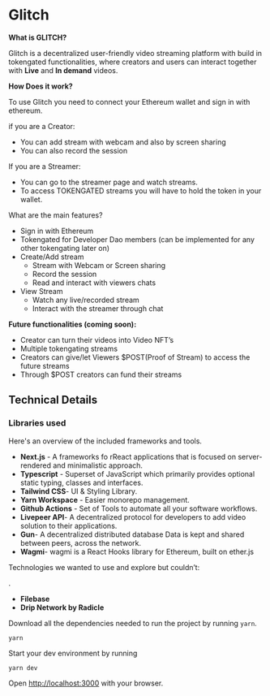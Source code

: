 # Glitch





**What is GLITCH?**

Glitch is a decentralized user-friendly video streaming platform with build in tokengated functionalities, where creators and users can interact together with **Live** and **In demand** videos.

**How Does it work?**

To use Glitch you need to connect your Ethereum wallet and sign in with ethereum. 

if you are a Creator:

- You can add stream with webcam and also by screen sharing
- You can also record the session

If you are a Streamer:

- You can go to the streamer page and watch streams.
- To access TOKENGATED streams you will have to hold the token in your wallet.

What are the main features?

- Sign in with Ethereum
- Tokengated for Developer Dao members (can be implemented for any other tokengating later on)
- Create/Add stream
    - Stream with Webcam or Screen sharing
    - Record the session
    - Read and interact with viewers chats
- View Stream
    - Watch any live/recorded stream
    - Interact with the streamer through chat

**Future functionalities (coming soon):**

- Creator can turn their videos into Video NFT’s
- Multiple tokengating streams
- Creators can give/let Viewers $POST(Proof of Stream) to access the future streams
- Through $POST creators can fund their streams

## Technical Details

### **Libraries used**

Here's an overview of the included frameworks and tools.

- **Next.js** - A frameworks fo rReact applications that is focused on server-rendered and minimalistic approach.
- **Typescript** - Superset of JavaScript which primarily provides optional static typing, classes and interfaces.
- **Tailwind CSS**- UI & Styling Library.
- **Yarn Workspace** - Easier monorepo management.
- **Github Actions** - Set of Tools to automate all your software workflows.
- **Livepeer API**- A decentralized protocol for developers to add video solution to their applications.
- **Gun**- A decentralized distributed database Data is kept and shared between peers, across the network.
- **Wagmi**- wagmi is a React Hooks library for Ethereum, built on ether.js

Technologies we wanted to use and explore but couldn’t:

.

- **Filebase**
- **Drip Network by Radicle**



Download all the dependencies needed to run the project by running `yarn`.

```
yarn
```

Start your dev environment by running

```
yarn dev
```

Open [http://localhost:3000](http://localhost:3000/) with your browser.
